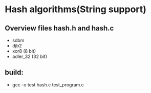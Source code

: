 # Hash algorithms(String support)

## Overview files **hash.h** and **hash.c**
* sdbm
* djb2
* xor8 (8 bit)
* adler_32 (32 bit)

## build:
* gcc -o test hash.c test_program.c
